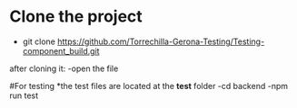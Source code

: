 # Clone the project
- git clone https://github.com/Torrechilla-Gerona-Testing/Testing-component_build.git

after cloning it:
-open the file


#For testing
*the test files are located at the __test__ folder
-cd backend
-npm run test
